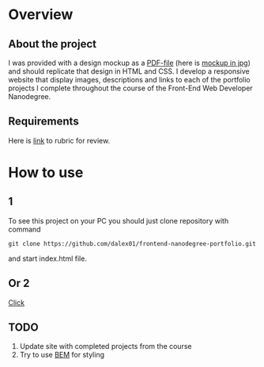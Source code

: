 # Overview

## About the project

I was provided with a design mockup as a [PDF-file](https://github.com/dalex01/frontend-nanodegree-portfolio/blob/master/design-mockup-portfolio.pdf) (here is [mockup in jpg](https://github.com/dalex01/frontend-nanodegree-portfolio/blob/master/mockup.jpg)) and should replicate that design in HTML and CSS. I develop a responsive website that display images, descriptions and links to each of the portfolio projects I complete throughout the course of the Front-End Web Developer Nanodegree.

## Requirements
Here is [link](http://i.imgur.com/gkv4c0u.png) to rubric for review.

# How to use

## 1

To see this project on your PC you should just clone repository with command

`git clone https://github.com/dalex01/frontend-nanodegree-portfolio.git`

and start index.html file.

## Or 2

[Click](http://dalex01.github.io/frontend-nanodegree-portfolio)

## TODO

1. Update site with completed projects from the course
2. Try to use [BEM](https://bem.info) for styling